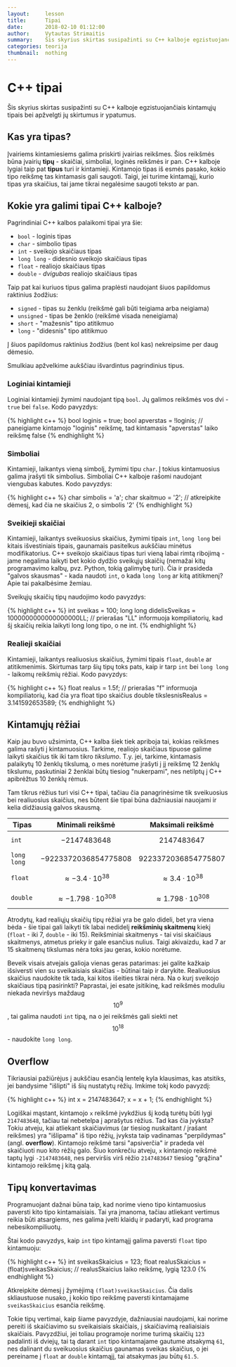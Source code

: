 ```yaml
---
layout:     lesson
title:      Tipai
date:       2018-02-10 01:12:00
author:     Vytautas Strimaitis
summary:    Šis skyrius skirtas susipažinti su C++ kalboje egzistuojančiais kintamųjų tipais bei apžvelgti jų skirtumus ir ypatumus.
categories: teorija
thumbnail:  nothing
---
```

# C++ tipai
Šis skyrius skirtas susipažinti su C++ kalboje egzistuojančiais kintamųjų tipais bei apžvelgti jų skirtumus ir ypatumus.

## Kas yra tipas?
Įvairiems kintamiesiems galima priskirti įvairias reikšmes. Šios reikšmės būna įvairių **tipų** - skaičiai, simboliai, loginės reikšmės ir pan. C++ kalboje lygiai taip pat **tipus** turi ir kintamieji.
Kintamojo tipas iš esmės pasako, kokio tipo reikšmę tas kintamasis gali saugoti. Taigi, jei turime kintamąjį, kurio tipas yra skaičius, tai jame tikrai negalėsime saugoti teksto ar pan.

## Kokie yra galimi tipai C++ kalboje?
Pagrindiniai C++ kalbos palaikomi tipai yra šie:
* `bool` - loginis tipas
* `char` - simbolio tipas
* `int` - sveikojo skaičiaus tipas
* `long long` - didesnio sveikojo skaičiaus tipas
* `float` - realiojo skaičiaus tipas
* `double` - *dvigubas* realiojo skaičiaus tipas

Taip pat kai kuriuos tipus galima praplėsti naudojant šiuos papildomus raktinius žodžius:
* `signed` - tipas su ženklu (reikšmė gali būti teigiama arba neigiama)
* `unsigned` - tipas be ženklo (reikšmė visada neneigiama)
* `short` - "mažesnis" tipo atitikmuo
* `long` - "didesnis" tipo atitikmuo

Į šiuos papildomus raktinius žodžius (bent kol kas) nekreipsime per daug dėmesio.

Smulkiau apžvelkime aukščiau išvardintus pagrindinius tipus.

### Loginiai kintamieji
Loginiai kintamieji žymimi naudojant tipą `bool`. Jų galimos reikšmės vos dvi - `true` bei `false`. Kodo pavyzdys:

{% highlight c++ %}
bool loginis = true;
bool apverstas = !loginis; // paneigiame kintamojo "loginis" reikšmę, tad kintamasis "apverstas" laiko reikšmę false
{% endhighlight %}

### Simboliai
Kintamieji, laikantys vieną simbolį, žymimi tipu `char`. Į tokius kintamuosius galima įrašyti tik simbolius. Simboliai C++ kalboje rašomi naudojant viengubas kabutes. Kodo pavyzdys:

{% highlight c++ %}
char simbolis = 'a';
char skaitmuo = '2'; // atkreipkite dėmesį, kad čia ne skaičius 2, o simbolis '2'
{% endhighlight %}

### Sveikieji skaičiai
Kintamieji, laikantys sveikuosius skaičius, žymimi tipais `int`, `long long` bei kitais išvestiniais tipais, gaunamais pasitelkus aukščiau minėtus modifikatorius. C++ sveikojo skaičiaus tipas
turi vieną labai rimtą ribojimą - jame negalima laikyti bet kokio dydžio sveikųjų skaičių (nemažai kitų programavimo kalbų, pvz. Python, tokią galimybę turi). Čia ir prasideda "galvos skausmas" - kada naudoti
`int`, o kada `long long` ar kitą atitikmenį? Apie tai pakalbėsime žemiau.

Sveikųjų skaičių tipų naudojimo kodo pavyzdys:

{% highlight c++ %}
int sveikas = 100;
long long didelisSveikas = 1000000000000000000LL; // prierašas "LL" informuoja kompiliatorių, kad šį skaičių reikia laikyti long long tipo, o ne int.
{% endhighlight %}

### Realieji skaičiai
Kintamieji, laikantys realiuosius skaičius, žymimi tipais `float`, `double` ar atitikmenimis. Skirtumas tarp šių tipų toks pats, kaip ir tarp `int` bei `long long` - laikomų reikšmių rėžiai. Kodo pavyzdys:

{% highlight c++ %}
float realus = 1.5f; // prierašas "f" informuoja kompiliatorių, kad čia yra float tipo skaičius
double tikslesnisRealus = 3.141592653589;
{% endhighlight %}

## Kintamųjų rėžiai
Kaip jau buvo užsiminta, C++ kalba šiek tiek apriboja tai, kokias reikšmes galima rašyti į kintamuosius. Tarkime, realiojo skaičiaus tipuose galime laikyti skaičius tik iki tam tikro *tikslumo*. T.y. jei, tarkime, kintamasis
palaikytų 10 ženklų tikslumą, o mes norėtume įrašyti į jį reikšmę 12 ženklų tikslumu, paskutiniai 2 ženklai būtų tiesiog "nukerpami", nes netilptų į C++ apibrėžtus 10 ženklų rėmus.

Tam tikrus rėžius turi visi C++ tipai, tačiau čia panagrinėsime tik sveikuosius bei realiuosius skaičius, nes būtent šie tipai būna dažniausiai nauojami ir kelia didžiausią galvos skausmą.

| Tipas | Minimali reikšmė | Maksimali reikšmė |
|-------|------------------|-------------------|
| `int` | $$-2147483648$$      | $$2147483647$$        |
| `long long` | $$-9223372036854775808$$ | $$9223372036854775807$$ |
| `float` | $$\approx -3.4 \cdotp 10^{38}$$ | $$\approx 3.4 \cdotp 10^{38}$$ |
|`double` | $$\approx -1.798 \cdotp 10^{308}$$ | $$\approx 1.798 \cdotp 10^{308}$$ |

Atrodytų, kad realiųjų skaičių tipų rėžiai yra be galo dideli, bet yra viena bėda - šie tipai gali laikyti tik
labai nedidelį **reikšminių skaitmenų** kiekį (`float` - iki 7, `double` - iki 15). Reikšminiai skaitmenys - tai visi skaičiaus skaitmenys, atmetus prieky ir gale esančius nulius. Taigi akivaizdu, kad 7 ar 15 skaitmenų tikslumas nėra toks jau geras, kokio norėtume.

Beveik visais atvejais galioja vienas geras patarimas: jei galite kažkaip išsiversti vien su sveikaisiais skaičias - būtinai taip ir darykite. Realiuosius skaičius naudokite tik tada, kai kitos išeities tikrai nėra. Na o kurį sveikojo skaičiaus tipą pasirinkti? Paprastai, jei esate įsitikinę, kad reikšmės moduliu niekada neviršys maždaug $$10^9$$, tai galima naudoti `int` tipą, na o jei reikšmės gali siekti net $$10^{18}$$ - naudokite `long long`.

## Overflow
Tikriausiai pažiūrėjus į aukščiau esančią lentelę kyla klausimas, kas atsitiks, jei bandysime "išlipti" iš šių nustatytų rėžių. Imkime tokį kodo pavyzdį:

{% highlight c++ %}
int x = 2147483647;
x = x + 1;
{% endhighlight %}

Logiškai mąstant, kintamojo `x` reikšmė įvykdžius šį kodą turėtų būti lygi `2147483648`, tačiau tai nebetelpa į aprašytus rėžius. Tad kas čia įvyksta? Tokiu atveju, kai atliekant skaičiavimus (ar tiesiog nuskaitant / įrašant reikšmes) yra "išlipama" iš tipo rėžių, įvyksta taip vadinamas "perpildymas" (angl. **overflow**). Kintamojo reikšmė tarsi "apsiverčia" ir pradeda vėl skaičiuoti nuo kito rėžių galo. Šiuo konkrečiu atveju, `x` kintamojo reikšmė taptų lygi `-2147483648`, nes perviršis virš rėžio `2147483647` tiesiog "grąžina" kintamojo reikšmę į kitą galą.

## Tipų konvertavimas
Programuojant dažnai būna taip, kad norime vieno tipo kintamuosius paversti kito tipo kintamaisiais. Tai yra įmanoma, tačiau atliekant vertimus reikia būti atsargiems, nes galima įvelti klaidų ir padaryti, kad programa nebesikompiliuotų.

Štai kodo pavyzdys, kaip `int` tipo kintamąjį galima paversti `float` tipo kintamuoju:

{% highlight c++ %}
int sveikasSkaicius = 123;
float realusSkaicius = (float)sveikasSkaicius; // realusSkaicius laiko reikšmę, lygią 123.0
{% endhighlight %}

Atkreipkite dėmesį į žymėjimą `(float)sveikasSkaicius`. Čia dalis skliaustuose nusako, į kokio tipo reikšmę paversti kintamajame `sveikasSkaicius` esančia reikšmę.

Tokie tipų vertimai, kaip šiame pavyzdyje, dažniausiai naudojami, kai norime pereiti iš skaičiavimo su sveikaisiais skaičiais, į skaičiavimą realiaisiais skaičiais. Pavyzdžiui, jei toliau programoje norime turimą skaičių `123` padalinti iš dviejų, tai tą darant `int` tipo kintamajame gautume atsakymą `61`, nes dalinant du sveikuosius skaičius gaunamas sveikas skaičius, o jei pereiname į `float` ar `double` kintamąjį, tai atsakymas jau būtų `61.5`.